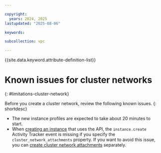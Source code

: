 ```yaml
---

copyright:
  years: 2024, 2025
lastupdated: "2025-08-06"

keywords:

subcollection: vpc

---
```


{{site.data.keyword.attribute-definition-list}}

# Known issues for cluster networks
{: #limitations-cluster-network}

Before you create a cluster network, review the following known issues.
{: shortdesc}

- The new instance profiles are expected to take about 20 minutes to start.
- When [creating an instance](/apidocs/vpc/latest#create-instance) that uses the API, the `instance.create` Activity Tracker event is missing if you specify the `cluster_network_attachments` property. If you want to avoid this issue, you can [create cluster network attachments](/apidocs/vpc/latest#create-cluster-network-attachment) separately.
